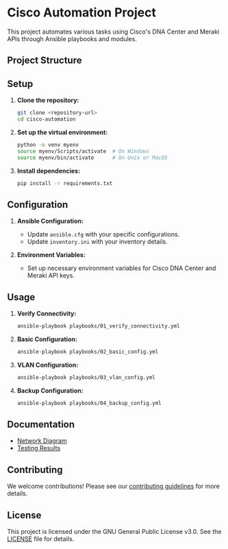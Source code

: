 # Cisco Automation Project

This project automates various tasks using Cisco's DNA Center and Meraki APIs through Ansible playbooks and modules.

## Project Structure

## Setup

1. **Clone the repository:**
    ```sh
    git clone <repository-url>
    cd cisco-automation
    ```

2. **Set up the virtual environment:**
    ```sh
    python -m venv myenv
    source myenv/Scripts/activate  # On Windows
    source myenv/bin/activate      # On Unix or MacOS
    ```

3. **Install dependencies:**
    ```sh
    pip install -r requirements.txt
    ```

## Configuration

1. **Ansible Configuration:**
    - Update `ansible.cfg` with your specific configurations.
    - Update `inventory.ini` with your inventory details.

2. **Environment Variables:**
    - Set up necessary environment variables for Cisco DNA Center and Meraki API keys.

## Usage

1. **Verify Connectivity:**
    ```sh
    ansible-playbook playbooks/01_verify_connectivity.yml
    ```

2. **Basic Configuration:**
    ```sh
    ansible-playbook playbooks/02_basic_config.yml
    ```

3. **VLAN Configuration:**
    ```sh
    ansible-playbook playbooks/03_vlan_config.yml
    ```

4. **Backup Configuration:**
    ```sh
    ansible-playbook playbooks/04_backup_config.yml
    ```

## Documentation

- [Network Diagram](documentation/network_diagram.md)
- [Testing Results](documentation/testing_results.md)

## Contributing

We welcome contributions! Please see our [contributing guidelines](CONTRIBUTING.md) for more details.

## License

This project is licensed under the GNU General Public License v3.0. See the [LICENSE](LICENSE) file for details.
